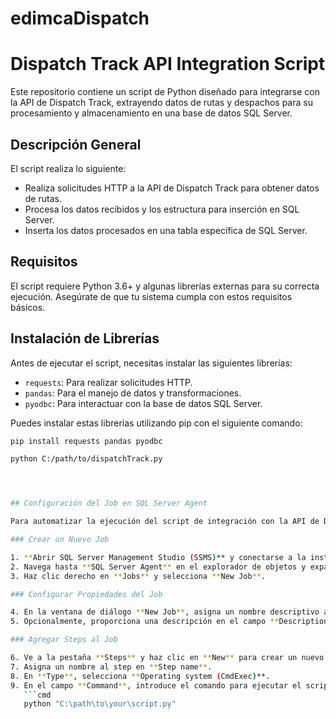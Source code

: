 # edimcaDispatch
# Dispatch Track API Integration Script

Este repositorio contiene un script de Python diseñado para integrarse con la API de Dispatch Track, extrayendo datos de rutas y despachos para su procesamiento y almacenamiento en una base de datos SQL Server.

## Descripción General

El script realiza lo siguiente:
- Realiza solicitudes HTTP a la API de Dispatch Track para obtener datos de rutas.
- Procesa los datos recibidos y los estructura para inserción en SQL Server.
- Inserta los datos procesados en una tabla específica de SQL Server.

## Requisitos

El script requiere Python 3.6+ y algunas librerías externas para su correcta ejecución. Asegúrate de que tu sistema cumpla con estos requisitos básicos.

## Instalación de Librerías

Antes de ejecutar el script, necesitas instalar las siguientes librerías:

- `requests`: Para realizar solicitudes HTTP.
- `pandas`: Para el manejo de datos y transformaciones.
- `pyodbc`: Para interactuar con la base de datos SQL Server.

Puedes instalar estas librerías utilizando pip con el siguiente comando:

```bash
pip install requests pandas pyodbc

python C:/path/to/dispatchTrack.py




## Configuración del Job en SQL Server Agent

Para automatizar la ejecución del script de integración con la API de Dispatch Track utilizando SQL Server Agent, sigue estos pasos:

### Crear un Nuevo Job

1. **Abrir SQL Server Management Studio (SSMS)** y conectarse a la instancia de SQL Server donde deseas configurar el job.
2. Navega hasta **SQL Server Agent** en el explorador de objetos y expande el nodo.
3. Haz clic derecho en **Jobs** y selecciona **New Job**.

### Configurar Propiedades del Job

4. En la ventana de diálogo **New Job**, asigna un nombre descriptivo al job en el campo **Name**.
5. Opcionalmente, proporciona una descripción en el campo **Description**.

### Agregar Steps al Job

6. Ve a la pestaña **Steps** y haz clic en **New** para crear un nuevo step.
7. Asigna un nombre al step en **Step name**.
8. En **Type**, selecciona **Operating system (CmdExec)**.
9. En el campo **Command**, introduce el comando para ejecutar el script. Por ejemplo:
   ```cmd
   python "C:\path\to\your\script.py"

